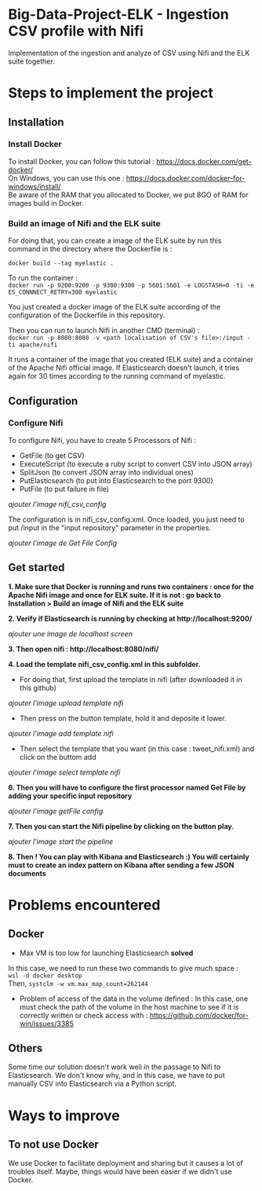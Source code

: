 # Big-Data-Project-ELK - Ingestion CSV profile with Nifi
Implementation of the ingestion and analyze of CSV using Nifi and the ELK suite together. 

# Steps to implement the project 

## Installation 

### Install Docker

To install Docker, you can follow this tutorial :  https://docs.docker.com/get-docker/    
On Windows, you can use this one : https://docs.docker.com/docker-for-windows/install/    
Be aware of the RAM that you allocated to Docker, we put 8GO of RAM for images build in Docker. 

### Build an image of Nifi and the ELK suite

For doing that, you can create a image of the ELK suite by run this command in the directory where the Dockerfile is : 

`docker build --tag myelastic .`   

To run the container :  
`docker run -p 9200:9200 -p 9300:9300 -p 5601:5601 -e LOGSTASH=0 -ti -e ES_CONNNECT_RETRY=300 myelastic`

You just created a docker image of the ELK suite according of the configuration of the Dockerfile in this repository.   

Then you can run to launch Nifi in another CMD (terminal) :  
`docker run -p 8080:8080 -v <path localisation of CSV's file>:/input -ti apache/nifi`    

It runs a container of the image that you created (ELK suite) and a container of the Apache Nifi official image. If Elasticsearch doesn't launch, it tries again for 30 times according to the running command of myelastic. 

## Configuration

### Configure Nifi

To configure Nifi, you have to create 5 Processors of Nifi :   
- GetFile (to get CSV) 
- ExecuteScript (to execute a ruby script to convert CSV into JSON array)
- SplitJson (to convert JSON array into individual ones)
- PutElasticsearch (to put into Elasticsearch to the port 9300)
- PutFile (to put failure in file)

*ajouter l'image nifi_csv_config*    

The configuration is in nifi_csv_config.xml. Once loaded, you just need to put /input in the "input repository" parameter in the properties.   

*ajouter l'image de Get File Config*    

## Get started 

**1. Make sure that Docker is running and runs two containers : once for the Apache Nifi image and once for ELK suite. If it is not : go back to Installation > Build an image of Nifi and the ELK suite**  

**2. Verify if Elasticsearch is running by checking at http://localhost:9200/**  

*ajouter une image de localhost screen*  
  
**3. Then open nifi : http://localhost:8080/nifi/**   

**4. Load the template nifi_csv_config.xml in this subfolder.**    

- For doing that, first upload the template in nifi (after downloaded it in this github)  

*ajouter l'image upload template nifi*  

- Then press on the button template, hold it and deposite it lower.

*ajouter l'image add template nifi*

- Then select the template that you want (in this case : tweet_nifi.xml) and click on the buttom add

*ajouter l'image select template nifi*

**6. Then you will have to configure the first processor named Get File by adding your specific input repository** 

*ajouter l'image getFile config*  

**7. Then you can start the Nifi pipeline by clicking on the button play.**  

*ajouter l'image start the pipeline*  

**8. Then ! You can play with Kibana and Elasticsearch :) You will certainly must to create an index pattern on Kibana after sending a few JSON documents**


# Problems encountered

## Docker 

- Max VM is too low for launching Elasticsearch **solved**

In this case, we need to run these two commands to give much space :  
 `wsl -d docker desktop`  
 Then, `systclm -w vm.max_map_count=262144`
  
- Problem of access of the data in the volume defined :
In this case, one must check the path of the volume in the host machine to see if it is correctly written or check access with : https://github.com/docker/for-win/issues/3385

## Others

Some time our solution doesn't work well in the passage to Nifi to Elasticsearch. We don't know why, and in this case, we have to put manually CSV into Elasticsearch via a Python script. 

# Ways to improve 

## To not use Docker

We use Docker to facilitate deployment and sharing but it causes a lot of troubles itself. Maybe, things would have been easier if we didn't use Docker. 
